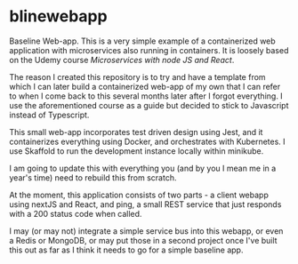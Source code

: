 # blinewebapp
Baseline Web-app. This is a very simple example of a containerized web application with microservices also running in containers.
It is loosely based on the Udemy course _Microservices with node JS and React_.

The reason I created this repository is to try and have a template from which I can later build a containerized web-app of my own 
that I can refer to when I come back to this several months later after I forgot everything.
I use the aforementioned course as a guide but decided to stick to Javascript instead of Typescript. 

This small web-app incorporates test driven design using Jest, and it containerizes everything using Docker, and orchestrates
with Kubernetes. I use Skaffold to run the development instance locally within minikube.

I am going to update this with everything you (and by you I mean me in a year's time) need to rebuild this from scratch.

At the moment, this application consists of two parts - a client webapp using nextJS and React, and ping, a small REST service
that just responds with a 200 status code when called.

I may (or may not) integrate a simple service bus into this webapp, or even a Redis or MongoDB, or may put those in a second project
once I've built this out as far as I think it needs to go for a simple baseline app.
